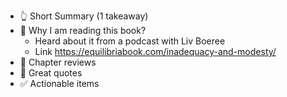 - 👆 Short Summary (1 takeaway)
- 🧐 Why I am reading this book?
    - Heard about it from a podcast with Liv Boeree
    - Link https://equilibriabook.com/inadequacy-and-modesty/
- 📖 Chapter reviews
- 🙊 Great quotes
- ✅ Actionable items

